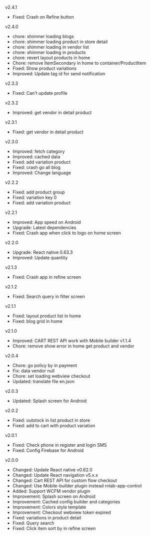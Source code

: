 v2.4.1
- Fixed: Crash on Refine button

v2.4.0
- chore: shimmer loading blogs
- chore: shimmer loading product in store detail
- chore: shimmer loading in vendor list
- chore: shimmer loading in products
- chore: revert layout products in home
- Chore: remove ItemSecondary in home to container/ProductItem
- Fixed: Show product variations
- Improved: Update tag id for send notification

v2.3.3
- Fixed: Can't update profile

v2.3.2
- Improved: get vendor in detail product

v2.3.1
- Fixed: get vendor in detail product

v2.3.0
- Improved: fetch category
- Improved: cached data
- Fixed: add variation product
- Fixed: crash go all blog
- Improved: Change language

v2.2.2
- Fixed: add product group
- Fixed: variation key 0
- Fixed: add variation product

v2.2.1
- Improved: App speed on Android
- Upgrade: Latest dependencies
- Fixed: Crash app when click to logo on home screen

v2.2.0
- Upgrade: React native 0.63.3
- Improved: Update quantity

v2.1.3
- Fixed: Crash app in refine screen

v2.1.2
- Fixed: Search query in filter screen

v2.1.1
- Fixed: layout product list in home
- Fixed: blog grid in home

v2.1.0
- Improved: CART REST API work with Mobile builder v1.1.4
- Chore: remove show error in home get product and vendor

v2.0.4
- Chore: go policy by in payment
- Fix: data vendor null
- Chore: set loading webview checkout
- Updated: translate file en.json

v2.0.3
- Updated: Splash screen for Android

v2.0.2
- Fixed: outstock in list product in store
- Fixed: add to cart with product variation

v2.0.1
- Fixed: Check phone in register and login SMS
- Fixed: Config Firebase for Android

v2.0.0
- Changed: Update React native v0.62.0
- Changed: Update React navigation v5.x.x
- Changed: Cart REST API for custom flow checkout
- Changed: Use Mobile-builder plugin instead rnlab-app-control
- Added: Support WCFM vendor plugin
- Improvement: Splash screen on Android
- Improvement: Cached config builder and categories
- Improvement: Colors style template
- Improvement: Checkout webview token expired
- Fixed: variations in product detail
- Fixed: Query search
- Fixed: Click item sort by in refine screen
